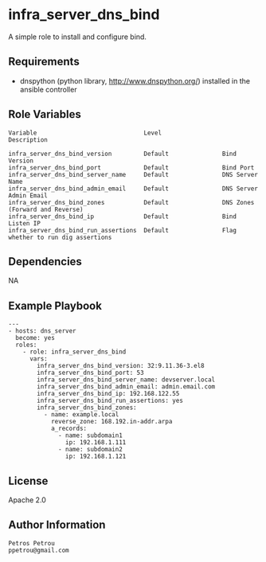 infra_server_dns_bind
=========

A simple role to install and configure bind.

Requirements
------------

* dnspython (python library, http://www.dnspython.org/) installed in the ansible controller


Role Variables
--------------

```
Variable                              Level                 Description

infra_server_dns_bind_version         Default               Bind Version
infra_server_dns_bind_port            Default               Bind Port
infra_server_dns_bind_server_name     Default               DNS Server Name
infra_server_dns_bind_admin_email     Default               DNS Server Admin Email
infra_server_dns_bind_zones           Default               DNS Zones (Forward and Reverse)
infra_server_dns_bind_ip              Default               Bind Listen IP
infra_server_dns_bind_run_assertions  Default               Flag whether to run dig assertions
```

Dependencies
------------

NA

Example Playbook
----------------

```
---
- hosts: dns_server
  become: yes
  roles:
    - role: infra_server_dns_bind
      vars:
        infra_server_dns_bind_version: 32:9.11.36-3.el8
        infra_server_dns_bind_port: 53
        infra_server_dns_bind_server_name: devserver.local
        infra_server_dns_bind_admin_email: admin.email.com
        infra_server_dns_bind_ip: 192.168.122.55
        infra_server_dns_bind_run_assertions: yes
        infra_server_dns_bind_zones:
          - name: example.local
            reverse_zone: 168.192.in-addr.arpa
            a_records:
              - name: subdomain1
                ip: 192.168.1.111
              - name: subdomain2
                ip: 192.168.1.121
```

License
-------

Apache 2.0

Author Information
------------------

```
Petros Petrou
ppetrou@gmail.com
```
